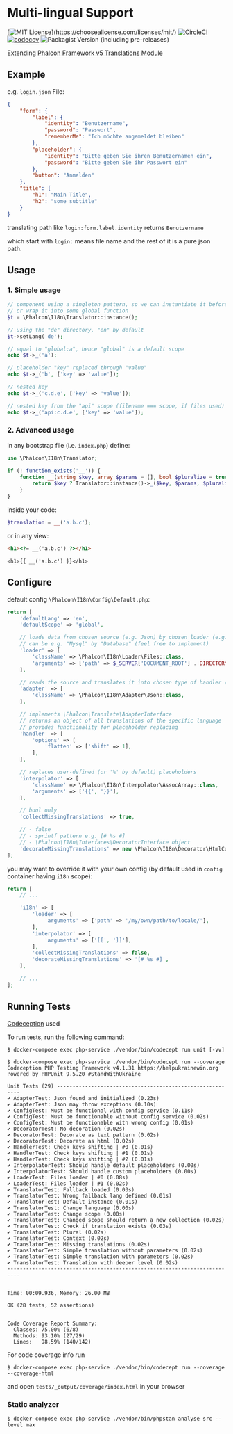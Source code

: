 # Multi-lingual Support

[![MIT License](https://img.shields.io/apm/l/atomic-design-ui.svg?)](https://choosealicense.com/licenses/mit/)
[![CircleCI](https://circleci.com/gh/someson/phalcon-i18n/tree/5.0.svg?style=shield)](https://circleci.com/gh/someson/phalcon-i18n/tree/circleci-project-setup)
[![codecov](https://codecov.io/gh/someson/phalcon-i18n/branch/5.0/graph/badge.svg?token=AW5T4WU56Q)](https://codecov.io/gh/someson/phalcon-i18n)
![Packagist Version (including pre-releases)](https://img.shields.io/packagist/v/someson/phalcon-i18n)

Extending [Phalcon Framework v5 Translations Module](https://docs.phalcon.io/5.0/en/translate)

## Example

e.g. `login.json` File:
```json
{
    "form": {
        "label": {
            "identity": "Benutzername",
            "password": "Passwort",
            "rememberMe": "Ich möchte angemeldet bleiben"
        },
        "placeholder": {
            "identity": "Bitte geben Sie ihren Benutzernamen ein",
            "password": "Bitte geben Sie ihr Passwort ein"
        },
        "button": "Anmelden"
    },
    "title": {
        "h1": "Main Title",
        "h2": "some subtitle"
    }
}
```
translating path like `login:form.label.identity` returns `Benutzername`

which start with `login:` means file name and the rest of it is a pure json path.

## Usage

### 1. Simple usage
```php
// component using a singleton pattern, so we can instantiate it before the framework itself
// or wrap it into some global function
$t = \Phalcon\I18n\Translator::instance();

// using the "de" directory, "en" by default
$t->setLang('de');

// equal to "global:a", hence "global" is a default scope
echo $t->_('a');

// placeholder "key" replaced through "value"
echo $t->_('b', ['key' => 'value']);

// nested key
echo $t->_('c.d.e', ['key' => 'value']);

// nested key from the "api" scope (filename === scope, if files used)
echo $t->_('api:c.d.e', ['key' => 'value']);
```

### 2. Advanced usage
in any bootstrap file (i.e. `index.php`) define:
```php
use \Phalcon\I18n\Translator;

if (! function_exists('__')) {
    function __(string $key, array $params = [], bool $pluralize = true): string {
        return $key ? Translator::instance()->_($key, $params, $pluralize) : '[TRANSLATION ERROR]';
    }
}
```

inside your code:
```php
$translation = __('a.b.c');
```
or in any view:
```html
<h1><?= __('a.b.c') ?></h1>
```
```twig
<h1>{{ __('a.b.c') }}</h1>
```

## Configure

default config `\Phalcon\I18n\Config\Default.php`:

```php
return [
    'defaultLang' => 'en',
    'defaultScope' => 'global',

    // loads data from chosen source (e.g. Json) by chosen loader (e.g. Files)
    // can be e.g. "Mysql" by "Database" (feel free to implement)
    'loader' => [
        'className' => \Phalcon\I18n\Loader\Files::class,
        'arguments' => ['path' => $_SERVER['DOCUMENT_ROOT'] . DIRECTORY_SEPARATOR . 'locale'],
    ],

    // reads the source and translates it into chosen type of handler (@see key "handler")
    'adapter' => [
        'className' => \Phalcon\I18n\Adapter\Json::class,
    ],

    // implements \Phalcon\Translate\AdapterInterface
    // returns an object of all translations of the specific language
    // provides functionality for placeholder replacing
    'handler' => [
        'options' => [
            'flatten' => ['shift' => 1],
        ],
    ],

    // replaces user-defined (or '%' by default) placeholders
    'interpolator' => [
        'className' => \Phalcon\I18n\Interpolator\AssocArray::class,
        'arguments' => ['{{', '}}'],
    ],

    // bool only
    'collectMissingTranslations' => true,

    // - false
    // - sprintf pattern e.g. [# %s #]
    // - \Phalcon\I18n\Interfaces\DecoratorInterface object
    'decorateMissingTranslations' => new \Phalcon\I18n\Decorator\HtmlCode,
];
```
you may want to override it with your own config (by default used in `config` container having `i18n` scope):
```php
return [
    // ...

    'i18n' => [
        'loader' => [
            'arguments' => ['path' => '/my/own/path/to/locale/'],
        ],
        'interpolator' => [
            'arguments' => ['[[', ']]'],
        ],
        'collectMissingTranslations' => false,
        'decorateMissingTranslations' => '[# %s #]',
    ],

    // ...
];
```

## Running Tests

[Codeception](https://codeception.com/) used

To run tests, run the following command:

```
$ docker-compose exec php-service ./vendor/bin/codecept run unit [-vv] 
```
```
$ docker-compose exec php-service ./vendor/bin/codecept run --coverage
Codeception PHP Testing Framework v4.1.31 https://helpukrainewin.org
Powered by PHPUnit 9.5.20 #StandWithUkraine

Unit Tests (29) ----------------------------------------------------------
✔ AdapterTest: Json found and initialized (0.23s)
✔ AdapterTest: Json may throw exceptions (0.10s)
✔ ConfigTest: Must be functional with config service (0.11s)
✔ ConfigTest: Must be functionable without config service (0.02s)
✔ ConfigTest: Must be functionable with wrong config (0.01s)
✔ DecoratorTest: No decoration (0.02s)
✔ DecoratorTest: Decorate as text pattern (0.02s)
✔ DecoratorTest: Decorate as html (0.02s)
✔ HandlerTest: Check keys shifting | #0 (0.01s)
✔ HandlerTest: Check keys shifting | #1 (0.01s)
✔ HandlerTest: Check keys shifting | #2 (0.01s)
✔ InterpolatorTest: Should handle default placeholders (0.00s)
✔ InterpolatorTest: Should handle custom placeholders (0.00s)
✔ LoaderTest: Files loader | #0 (0.08s)
✔ LoaderTest: Files loader | #1 (0.02s)
✔ TranslatorTest: Fallback loaded (0.03s)
✔ TranslatorTest: Wrong fallback lang defined (0.01s)
✔ TranslatorTest: Default instance (0.01s)
✔ TranslatorTest: Change language (0.00s)
✔ TranslatorTest: Change scope (0.00s)
✔ TranslatorTest: Changed scope should return a new collection (0.02s)
✔ TranslatorTest: Check if translation exists (0.03s)
✔ TranslatorTest: Plural (0.02s)
✔ TranslatorTest: Context (0.02s)
✔ TranslatorTest: Missing translations (0.02s)
✔ TranslatorTest: Simple translation without parameters (0.02s)
✔ TranslatorTest: Simple translation with parameters (0.02s)
✔ TranslatorTest: Translation with deeper level (0.02s)
--------------------------------------------------------------------------


Time: 00:09.936, Memory: 26.00 MB

OK (28 tests, 52 assertions)


Code Coverage Report Summary:
  Classes: 75.00% (6/8)
  Methods: 93.10% (27/29)
  Lines:   98.59% (140/142)
```

For code coverage info run
```
$ docker-compose exec php-service ./vendor/bin/codecept run --coverage --coverage-html
```
and open `tests/_output/coverage/index.html` in your browser

### Static analyzer

`$ docker-compose exec php-service ./vendor/bin/phpstan analyse src --level max`
